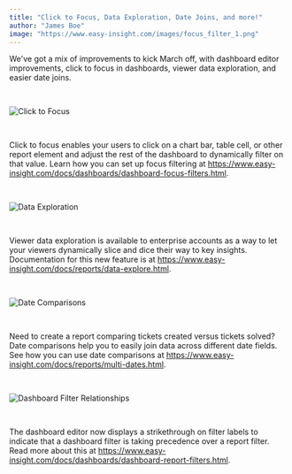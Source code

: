 ```yaml
---
title: "Click to Focus, Data Exploration, Date Joins, and more!"
author: "James Boe"
image: "https://www.easy-insight.com/images/focus_filter_1.png"
---
```


We've got a mix of improvements to kick March off, with dashboard editor improvements, click to focus in dashboards, viewer data exploration, and easier date joins.<!--more-->

<img style="max-width:1000px;margin-top:30px;margin-bottom:30px" src="https://www.easy-insight.com/images/help/focus_filter_1.png" alt="Click to Focus" class="img img-responsive"/> 

Click to focus enables your users to click on a chart bar, table cell, or other report element and adjust the rest of the dashboard to dynamically filter on that value. Learn how you can set up focus filtering at <a href="https://www.easy-insight.com/docs/dashboards/dashboard-focus-filters.html">https://www.easy-insight.com/docs/dashboards/dashboard-focus-filters.html</a>.

<img style="max-width:1000px;margin-top:30px;margin-bottom:30px" src="https://www.easy-insight.com/images/help/data_explore_1.png" alt="Data Exploration" class="img img-responsive"/> 

Viewer data exploration is available to enterprise accounts as a way to let your viewers dynamically slice and dice their way to key insights. Documentation for this new feature is at <a href="https://www.easy-insight.com/docs/reports/data-explore.html">https://www.easy-insight.com/docs/reports/data-explore.html</a>.

<img style="max-width:400px;margin-top:30px;margin-bottom:30px" src="https://www.easy-insight.com/images/help/comparison_date_0.png" alt="Date Comparisons" class="img img-responsive"/>

Need to create a report comparing tickets created versus tickets solved? Date comparisons help you to easily join data across different date fields. See how you can use date comparisons at <a href="https://www.easy-insight.com/docs/reports/multi-dates.html">https://www.easy-insight.com/docs/reports/multi-dates.html</a>.  

<img style="max-width:1000px;margin-top:30px;margin-bottom:30px" src="https://www.easy-insight.com/images/help/db_filters2.png" alt="Dashboard Filter Relationships" class="img img-responsive"/>

The dashboard editor now displays a strikethrough on filter labels to indicate that a dashboard filter is taking precedence over a report filter. Read more about this at <a href="https://www.easy-insight.com/docs/dashboards/dashboard-report-filters.html">https://www.easy-insight.com/docs/dashboards/dashboard-report-filters.html</a>.
